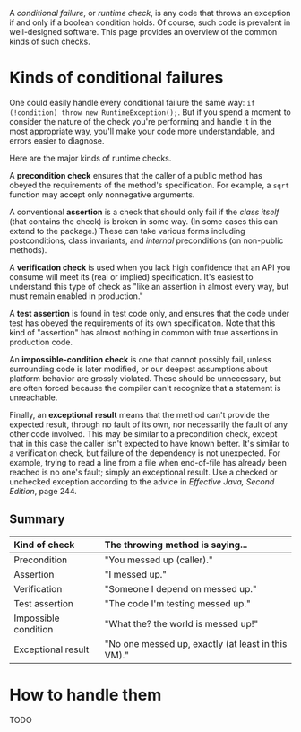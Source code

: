 A _conditional failure_, or _runtime check_, is any code that throws an exception if and only if a boolean condition holds. Of course, such code is prevalent in well-designed software. This page provides an overview of the common kinds of such checks.

# Kinds of conditional failures #

One could easily handle every conditional failure the same way: `if (!condition) throw new RuntimeException();`. But if you spend a moment to consider the nature of the check you're performing and handle it in the most appropriate way, you'll make your code more understandable, and errors easier to diagnose.

Here are the major kinds of runtime checks.

A **precondition check** ensures that the caller of a public method has obeyed the requirements of the method's specification. For example, a `sqrt` function may accept only nonnegative arguments.

A conventional **assertion** is a check that should only fail if the _class itself_ (that contains the check) is broken in some way. (In some cases this can extend to the package.) These can take various forms including postconditions, class invariants, and _internal_ preconditions (on non-public methods).

A **verification check** is used when you lack high confidence that an API you consume will meet its (real or implied) specification. It's easiest to understand this type of check as "like an assertion in almost every way, but must remain enabled in production."

A **test assertion** is found in test code only, and ensures that the code under test has obeyed the requirements of its own specification. Note that this kind of "assertion" has almost nothing in common with true assertions in production code.

An **impossible-condition check** is one that cannot possibly fail, unless surrounding code is later modified, or our deepest assumptions about platform behavior are grossly violated. These should be unnecessary, but are often forced because the compiler can't recognize that a statement is unreachable.

Finally, an **exceptional result** means that the method can't provide the expected result, through no fault of its own, nor necessarily the fault of any other code involved. This may be similar to a precondition check, except that in this case the caller isn't expected to have known better. It's similar to a verification check, but failure of the dependency is not unexpected. For example, trying to read a line from a file when end-of-file has already been reached is no one's fault; simply an exceptional result. Use a checked or unchecked exception according to the advice in _Effective Java, Second Edition_, page 244.

## Summary ##

| Kind of check | The throwing method is saying... |
|:--------------|:---------------------------------|
| Precondition  | "You messed up (caller)."        |
| Assertion     | "I messed up."                   |
| Verification  | "Someone I depend on messed up." |
| Test assertion | "The code I'm testing messed up." |
| Impossible condition | "What the? the world is messed up!" |
| Exceptional result | "No one messed up, exactly (at least in this VM)." |

# How to handle them #

TODO